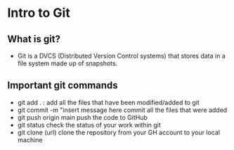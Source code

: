 # Intro to Git #

## What is git? ##

* Git is a DVCS (Distributed Version Control systems) that stores data in a file system made up of snapshots.

## Important git commands ##

* git add . : add all the files that have been modified/added to git
* git commit -m "insert message here commit all the files that were added
* git push origin main push the code to GitHub
* git status check the status of your work within git
* git clone (url)  clone the repository from your GH account to your local machine
